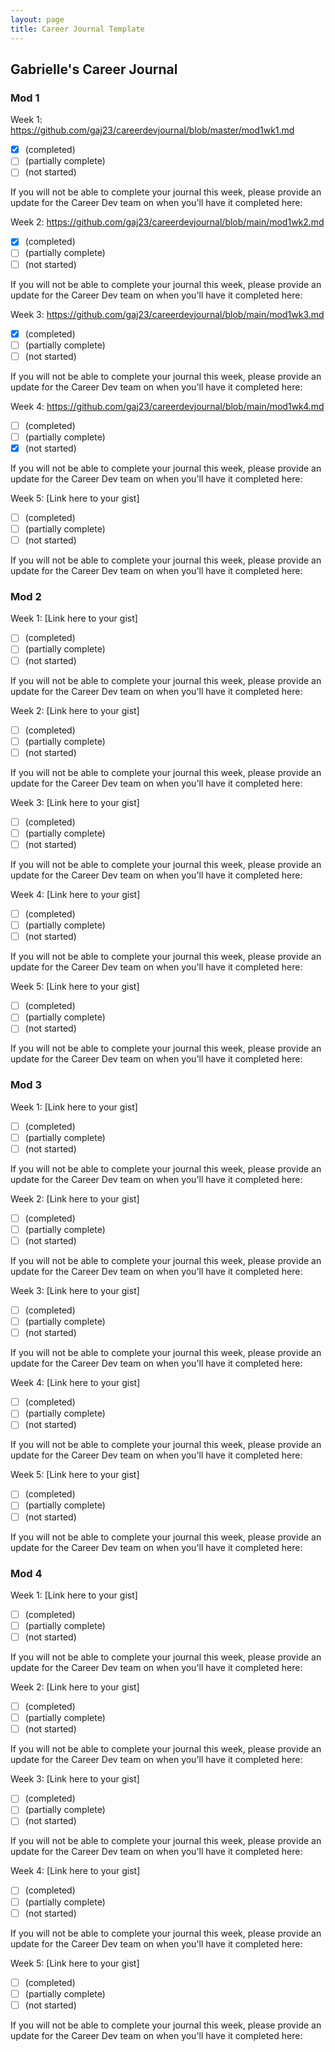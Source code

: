 ```yaml
---
layout: page
title: Career Journal Template
---
```


## Gabrielle's Career Journal

### Mod 1

Week 1: https://github.com/gaj23/careerdevjournal/blob/master/mod1wk1.md
- [x] (completed)
- [ ] (partially complete)
- [ ] (not started)

If you will not be able to complete your journal this week, please provide an update for the Career Dev team on when you'll have it completed here:

Week 2: https://github.com/gaj23/careerdevjournal/blob/main/mod1wk2.md
- [x] (completed)
- [ ] (partially complete)
- [ ] (not started)

If you will not be able to complete your journal this week, please provide an update for the Career Dev team on when you'll have it completed here:

Week 3: https://github.com/gaj23/careerdevjournal/blob/main/mod1wk3.md
- [x] (completed)
- [ ] (partially complete)
- [ ] (not started)

If you will not be able to complete your journal this week, please provide an update for the Career Dev team on when you'll have it completed here:

Week 4: https://github.com/gaj23/careerdevjournal/blob/main/mod1wk4.md
- [ ] (completed)
- [ ] (partially complete)
- [x] (not started)

If you will not be able to complete your journal this week, please provide an update for the Career Dev team on when you'll have it completed here:

Week 5: [Link here to your gist]
- [ ] (completed)
- [ ] (partially complete)
- [ ] (not started)

If you will not be able to complete your journal this week, please provide an update for the Career Dev team on when you'll have it completed here:

### Mod 2

Week 1: [Link here to your gist]
- [ ] (completed)
- [ ] (partially complete)
- [ ] (not started)

If you will not be able to complete your journal this week, please provide an update for the Career Dev team on when you'll have it completed here:

Week 2: [Link here to your gist]
- [ ] (completed)
- [ ] (partially complete)
- [ ] (not started)

If you will not be able to complete your journal this week, please provide an update for the Career Dev team on when you'll have it completed here:

Week 3: [Link here to your gist]
- [ ] (completed)
- [ ] (partially complete)
- [ ] (not started)

If you will not be able to complete your journal this week, please provide an update for the Career Dev team on when you'll have it completed here:

Week 4: [Link here to your gist]
- [ ] (completed)
- [ ] (partially complete)
- [ ] (not started)

If you will not be able to complete your journal this week, please provide an update for the Career Dev team on when you'll have it completed here:

Week 5: [Link here to your gist]
- [ ] (completed)
- [ ] (partially complete)
- [ ] (not started)

If you will not be able to complete your journal this week, please provide an update for the Career Dev team on when you'll have it completed here:

### Mod 3

Week 1: [Link here to your gist]
- [ ] (completed)
- [ ] (partially complete)
- [ ] (not started)

If you will not be able to complete your journal this week, please provide an update for the Career Dev team on when you'll have it completed here:

Week 2: [Link here to your gist]
- [ ] (completed)
- [ ] (partially complete)
- [ ] (not started)

If you will not be able to complete your journal this week, please provide an update for the Career Dev team on when you'll have it completed here:

Week 3: [Link here to your gist]
- [ ] (completed)
- [ ] (partially complete)
- [ ] (not started)

If you will not be able to complete your journal this week, please provide an update for the Career Dev team on when you'll have it completed here:

Week 4: [Link here to your gist]
- [ ] (completed)
- [ ] (partially complete)
- [ ] (not started)

If you will not be able to complete your journal this week, please provide an update for the Career Dev team on when you'll have it completed here:

Week 5: [Link here to your gist]
- [ ] (completed)
- [ ] (partially complete)
- [ ] (not started)

If you will not be able to complete your journal this week, please provide an update for the Career Dev team on when you'll have it completed here:

### Mod 4

Week 1: [Link here to your gist]
- [ ] (completed)
- [ ] (partially complete)
- [ ] (not started)

If you will not be able to complete your journal this week, please provide an update for the Career Dev team on when you'll have it completed here:

Week 2: [Link here to your gist]
- [ ] (completed)
- [ ] (partially complete)
- [ ] (not started)

If you will not be able to complete your journal this week, please provide an update for the Career Dev team on when you'll have it completed here:

Week 3: [Link here to your gist]
- [ ] (completed)
- [ ] (partially complete)
- [ ] (not started)

If you will not be able to complete your journal this week, please provide an update for the Career Dev team on when you'll have it completed here:

Week 4: [Link here to your gist]
- [ ] (completed)
- [ ] (partially complete)
- [ ] (not started)

If you will not be able to complete your journal this week, please provide an update for the Career Dev team on when you'll have it completed here:

Week 5: [Link here to your gist]
- [ ] (completed)
- [ ] (partially complete)
- [ ] (not started)

If you will not be able to complete your journal this week, please provide an update for the Career Dev team on when you'll have it completed here:
